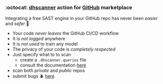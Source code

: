### :octocat: [dhscanner][1] action for [GitHub][4] marketplace

Integrating a free SAST engine in your GitHub repo has never been *easier* and *safer* 🙂

- Your code *never leaves* the GitHub CI/CD workflow
- It is *not logged* anywhere
- It is *not used* to train any model
- The privacy of your code is *completely respected*
- Just specify what to to scan
  - create a `.dhscanner.queries` file
  - consult the documentation [here][2]
- scan both *private* and *public* repos
- submit bugs 🪲 [here][3]

[1]: https://github.com/OrenGitHub/dhscanner
[2]: https://github.com/OrenGitHub/dhscanner/blob/main/QUERIES.md
[3]: https://github.com/OrenGitHub/dhscanner/issues
[4]: https://github.com/](https://github.com/marketplace?type=actions)

